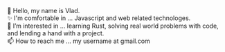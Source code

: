 👋 Hello, my name is Vlad. <br>
✨ I'm comfortable in ... Javascript and web related technologes.<br>
💞️ I’m interested in ... learning Rust, solving real world problems with code, and lending a hand with a project.<br>
📫 How to reach me ... my username at gmail.com

<!---
vblanton/vblanton is a ✨ special ✨ repository because its `README.md` (this file) appears on your GitHub profile.
You can click the Preview link to take a look at your changes.
--->
